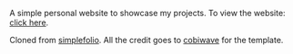 A simple personal website to showcase my projects. To view the website: [click here](https://mahdi-zarour.netlify.app/).

Cloned from [simplefolio](https://github.com/cobiwave/simplefolio). All the credit goes to [cobiwave](https://github.com/cobiwave) for the template.